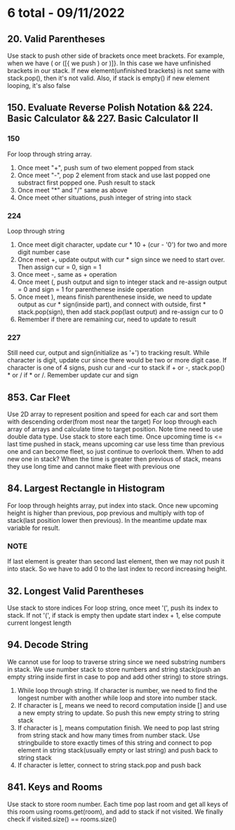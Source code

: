 # 6 total - 09/11/2022

## 20. Valid Parentheses
Use stack to push other side of brackets once meet brackets. For example, when we have ( or ([{ we push ) or )]}. In this case we have unfinished brackets in our stack. If new element(unfinished brackets) is not same with stack.pop(), then it's not valid. Also, if stack is empty() if new element looping, it's also false

## 150. Evaluate Reverse Polish Notation && 224. Basic Calculator && 227. Basic Calculator II
### 150
For loop through string array.
1. Once meet "+", push sum of two element popped from stack
2. Once meet "-", pop 2 element from stack and use last popped one substract first popped one. Push result to stack
3. Once meet "*" and "/" same as above
4. Once meet other situations, push integer of string into stack
### 224
Loop through string
1. Once meet digit character, update cur * 10 + (cur - '0') for two and more digit number case
2. Once meet +, update output with cur * sign since we need to start over. Then assign cur = 0, sign = 1
3. Once meet -, same as + operation
4. Once meet (, push output and sign to integer stack and re-assign output = 0 and sign = 1 for parenthenese inside operation
5. Once meet ), means finish parenthenese inside, we need to update output as cur * sign(inside part), and connect with outside, first * stack.pop(sign), then add stack.pop(last output) and re-assign cur to 0
6. Remember if there are remaining cur, need to update to result
### 227
Still need cur, output and sign(initialize as '+') to tracking result. While character is digit, update cur since there would be two or more digit case. If character is one of 4 signs, push cur and -cur to stack if + or -, stack.pop() * or / if * or /. Remember update cur and sign

## 853. Car Fleet
Use 2D array to represent position and speed for each car and sort them with descending order(from most near the target)
For loop through each array of arrays and calculate time to target position. Note time need to use double data type.
Use stack to store each time. Once upcoming time is <= last time pushed in stack, means upcoming car use less time than previous one and can become fleet, so just continue to overlook them. When to add new one in stack? When the time is greater then previous of stack, means they use long time and cannot make fleet with previous one

## 84. Largest Rectangle in Histogram
For loop through heights array, put index into stack. Once new upcoming height is higher than previous, pop previous and multiply with top of stack(last position lower then previous). In the meantime update max variable for result.
### NOTE
If last element is greater than second last element, then we may not push it into stack. So we have to add 0 to the last index to record increasing height.

## 32. Longest Valid Parentheses
Use stack to store indices
For loop string, once meet '(', push its index to stack. If not '(', if stack is empty then update start index + 1, else compute current longest length

## 94. Decode String
We cannot use for loop to traverse string since we need substring numbers in stack. We use number stack to store numbers and string stack(push an empty string inside first in case to pop and add other string) to store strings.
1. While loop through string. If character is number, we need to find the longest number with another while loop and store into number stack.
2. If character is [, means we need to record computation inside [] and use a new empty string to update. So push this new empty string to string stack
3. If character is ], means computation finish. We need to pop last string from string stack and how many times from number stack. Use stringbuilde to store exactly times of this string and connect to pop element in string stack(usually empty or last string) and push back to string stack
4. If character is letter, connect to string stack.pop and push back

## 841. Keys and Rooms
Use stack to store room number. Each time pop last room and get all keys of this room using rooms.get(room), and add to stack if not visited. We finally check if visited.size() == rooms.size()
